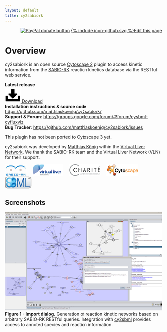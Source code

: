```yaml
---
layout: default
title: cy2sabiork
---
```

<div align="right">
<a href="https://www.paypal.com/cgi-bin/webscr?cmd=_s-xclick&amp;hosted_button_id=RYHNRJFBMWD5N" title="Donate to this project using Paypal"><img src="https://img.shields.io/badge/paypal-donate-yellow.svg" alt="PayPal donate button" /></a>
<a href="{{site.github.repository_url}}/blob/gh-pages/{{page.path}}"><span class="icon icon--github">{% include icon-github.svg %}</span>Edit this page</a></div>

# Overview
cy2sabiork is an open source [Cytoscape 2](http://www.cytoscape.org) plugin to access kinetic information from the
[SABIO-RK](http://sabio.villa-bosch.de/) reaction kinetics database via the RESTful web service.  

**Latest release**  
[![Download](docs/images/icon-download.png) Download](https://github.com/matthiaskoenig/cy2sabiork/releases/latest)  
**Installation instructions & source code**  
https://github.com/matthiaskoenig/cy2sabiork/  
**Support & Forum**: https://groups.google.com/forum/#!forum/cysbml-cyfluxviz  
**Bug Tracker**: https://github.com/matthiaskoenig/cy2sabiork/issues

This plugin has not been ported to Cytoscape 3 yet.

cy2sabiork was developed by [Matthias König](http://www.charite.de/sysbio/people/koenig/) within the [Virtual Liver Network](http://www.virtual-liver.de). We thank the SABIO-RK team and the Virtual Liver Network (VLN) for their support.

<a href="http://sabio.villa-bosch.de/"><img src="docs/images/logo-sabiork.png" alt="SABIO-RK Logo" border=0 height=37></img></a>&nbsp;&nbsp;&nbsp;&nbsp;
<a href="http://www.virtual-liver.de"><img src="docs/images/logo-vln.png" alt="VLN Logo" border=0 height=37></img></a>&nbsp;&nbsp;&nbsp;&nbsp;
<a href="http://www.charite.de"><img src="docs/images/logo-charite.png" alt="Charite Logo" border=0 height=37></img></a>&nbsp;&nbsp;&nbsp;&nbsp;
<a href="http://www.cytoscape.org"><img src="docs/images/logo-cytoscape.png" alt="Cytoscape Logo" border=0 height=37></img></a>&nbsp;&nbsp;&nbsp;&nbsp;
<a href="http://www.sbml.org"><img src="docs/images/logo-sbml.png" alt="SBML Logo" border=0 height=37></img></a>&nbsp;&nbsp;

## Screenshots
<a href="docs/images/CySabioRK-v0.1-screenshot.png"><img src="docs/images/CySabioRK-v0.1-screenshot.png" width="700" alt="CySabioRK screenshot"/></a><br/>
<span class=caption>
**Figure 1 - Import dialog.** Generation of reaction kinetic networks based on arbitrary SABIO-RK RESTful queries. Integration with [cy2sbml](https://github.com/matthiaskoenig/cy2sbml) provides access to annoted species and reaction information.
</span>



